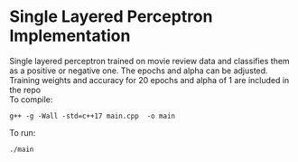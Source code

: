 # Single Layered Perceptron Implementation
Single layered perceptron trained on movie review data and classifies them as a positive or negative one. The epochs and alpha can be adjusted. Training weights and accuracy for 20 epochs and alpha of 1 are included in the repo<br>
To compile:
```
g++ -g -Wall -std=c++17 main.cpp  -o main
```
To run:
```
./main
```
